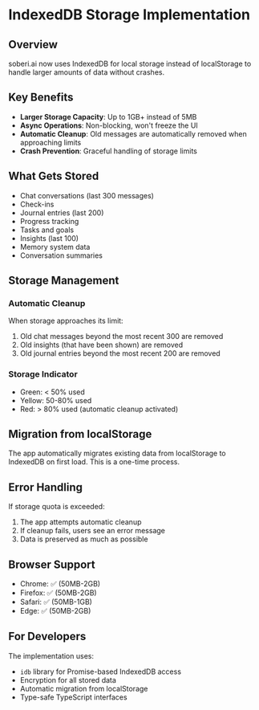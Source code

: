 # IndexedDB Storage Implementation

## Overview
soberi.ai now uses IndexedDB for local storage instead of localStorage to handle larger amounts of data without crashes.

## Key Benefits
- **Larger Storage Capacity**: Up to 1GB+ instead of 5MB
- **Async Operations**: Non-blocking, won't freeze the UI
- **Automatic Cleanup**: Old messages are automatically removed when approaching limits
- **Crash Prevention**: Graceful handling of storage limits

## What Gets Stored
- Chat conversations (last 300 messages)
- Check-ins
- Journal entries (last 200)
- Progress tracking
- Tasks and goals
- Insights (last 100)
- Memory system data
- Conversation summaries

## Storage Management
### Automatic Cleanup
When storage approaches its limit:
1. Old chat messages beyond the most recent 300 are removed
2. Old insights (that have been shown) are removed
3. Old journal entries beyond the most recent 200 are removed

### Storage Indicator
- Green: < 50% used
- Yellow: 50-80% used  
- Red: > 80% used (automatic cleanup activated)

## Migration from localStorage
The app automatically migrates existing data from localStorage to IndexedDB on first load. This is a one-time process.

## Error Handling
If storage quota is exceeded:
1. The app attempts automatic cleanup
2. If cleanup fails, users see an error message
3. Data is preserved as much as possible

## Browser Support
- Chrome: ✅ (50MB-2GB)
- Firefox: ✅ (50MB-2GB)
- Safari: ✅ (50MB-1GB)
- Edge: ✅ (50MB-2GB)

## For Developers
The implementation uses:
- `idb` library for Promise-based IndexedDB access
- Encryption for all stored data
- Automatic migration from localStorage
- Type-safe TypeScript interfaces 